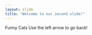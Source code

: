 ```yaml
---
layout: slide
title: "Welcome to our second slide!"
---
```

Funny Cats
Use the left arrow to go back!
